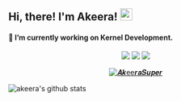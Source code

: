 <h2>Hi, there! I'm Akeera! <img src="https://github.githubassets.com/images/mona-whisper.gif" height="24" /></h2>

#### 🔨 I’m currently working on Kernel Development.

<p align="center">
<a href="https://mobile.twitter.com/itzakeera"> <img src="https://img.shields.io/badge/-Twitter-00acee?style=flat&logo=Twitter&logoColor=white" /></a>
<a href="mailto:vishal.rockstar7011@gmail.com"> <img src="https://img.shields.io/badge/-Gmail-c14438?style=flat&logo=Gmail&logoColor=white"  /></a>
<a href="https://www.instagram.com/itzakeera"> <img src="https://img.shields.io/badge/-Instagram-c13584?style=flat&labelColor=c13584&logo=instagram&logoColor=white" /></p></a>
<p align="center"><a href="https://t.me/AkeeraSuper"><img alt="𝜜𝒌ee𝒓𝒂𝑺𝒖𝒑𝒆𝒓" src="https://img.shields.io/badge/dynamic/json?logo=telegram&label=%40AkeeraSuper&labelColor=282c34&suffix=+members&color=eb0029&query=%24.data.totalSubs&url=https%3A%2F%2Fapi.spencerwoo.com%2Fsubstats%2F%3Fsource%3Dtelegram%26queryKey%3DAkeeraSuper&longCache=true"/></a>

![akeera's github stats](https://github-readme-stats.vercel.app/api?username=itzakeera&bg_color=000&show_icons=true&count_private=true&hide_border=true&text_color=fffafa&title_color=ff0000&include_all_commits=true)
